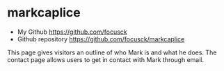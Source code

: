 # markcaplice

* My Github https://github.com/focusck
* Github repository https://github.com/focusck/markcaplice

This page gives visitors an outline of who Mark is and what he does. The contact page allows users to get in contact with Mark through email.